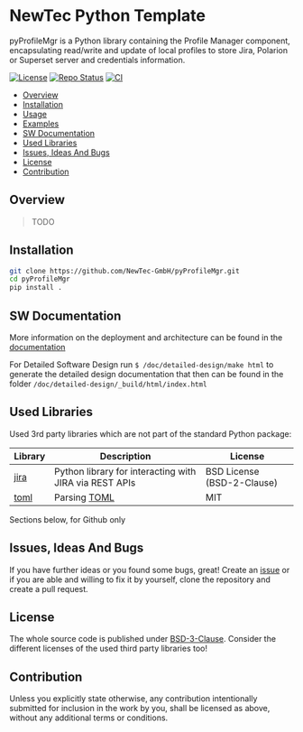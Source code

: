 # NewTec Python Template <!-- omit in toc -->

pyProfileMgr is a Python library containing the Profile Manager component, encapsulating read/write and
update of local profiles to store Jira, Polarion or Superset server and credentials information.

[![License](https://img.shields.io/badge/license-bsd-3.svg)](https://choosealicense.com/licenses/bsd-3-clause/) [![Repo Status](https://www.repostatus.org/badges/latest/wip.svg)](https://www.repostatus.org/#wip) [![CI](https://github.com/NewTec-GmbH/pyProfileMgr/actions/workflows/test.yml/badge.svg)](https://github.com/NewTec-GmbH/pyProfileMgr/actions/workflows/test.yml)

- [Overview](#overview)
- [Installation](#installation)
- [Usage](#usage)
- [Examples](#examples)
- [SW Documentation](#sw-documentation)
- [Used Libraries](#used-libraries)
- [Issues, Ideas And Bugs](#issues-ideas-and-bugs)
- [License](#license)
- [Contribution](#contribution)

## Overview

>TODO

## Installation

```bash
git clone https://github.com/NewTec-GmbH/pyProfileMgr.git
cd pyProfileMgr
pip install .
```

## SW Documentation

More information on the deployment and architecture can be found in the [documentation](./doc/README.md)

For Detailed Software Design run `$ /doc/detailed-design/make html` to generate the detailed design documentation that then can be found
in the folder `/doc/detailed-design/_build/html/index.html`

## Used Libraries

Used 3rd party libraries which are not part of the standard Python package:

| Library | Description | License |
| ------- | ----------- | ------- |
| [jira](https://pypi.org/project/jira/) | Python library for interacting with JIRA via REST APIs | BSD License (BSD-2-Clause) |
| [toml](https://github.com/uiri/toml) | Parsing [TOML](https://en.wikipedia.org/wiki/TOML) | MIT |

Sections below, for Github only

## Issues, Ideas And Bugs

If you have further ideas or you found some bugs, great! Create an [issue](https://github.com/NewTec-GmbH/pyProfileMgr/issues) or if you are able and willing to fix it by yourself, clone the repository and create a pull request.

## License

The whole source code is published under [BSD-3-Clause](https://github.com/NewTec-GmbH/pyProfileMgr/blob/main/LICENSE).
Consider the different licenses of the used third party libraries too!

## Contribution

Unless you explicitly state otherwise, any contribution intentionally submitted for inclusion in the work by you, shall be licensed as above, without any additional terms or conditions.
